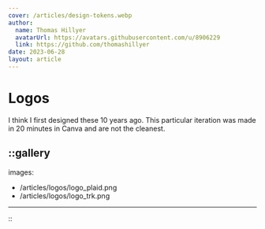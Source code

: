 ```yaml
---
cover: /articles/design-tokens.webp
author:
  name: Thomas Hillyer
  avatarUrl: https://avatars.githubusercontent.com/u/8906229
  link: https://github.com/thomashillyer
date: 2023-06-28
layout: article
---
```

# Logos
I think I first designed these 10 years ago. This particular iteration was made in 20 minutes in Canva and are not the cleanest.

::gallery
---
images:
  - /articles/logos/logo_plaid.png
  - /articles/logos/logo_trk.png
---
::
